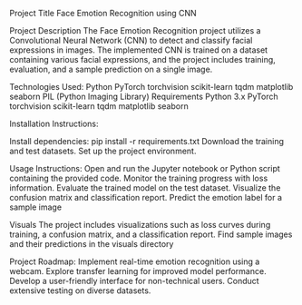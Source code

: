 Project Title
Face Emotion Recognition using CNN

Project Description
The Face Emotion Recognition project utilizes a Convolutional Neural Network (CNN) to detect and classify facial expressions in images. The implemented CNN is trained on a dataset containing various facial expressions, and the project includes training, evaluation, and a sample prediction on a single image.

Technologies Used:
Python
PyTorch
torchvision
scikit-learn
tqdm
matplotlib
seaborn
PIL (Python Imaging Library)
Requirements
Python 3.x
PyTorch
torchvision
scikit-learn
tqdm
matplotlib
seaborn

Installation Instructions:

Install dependencies: pip install -r requirements.txt
Download the training and test datasets.
Set up the project environment.

Usage Instructions:
Open and run the Jupyter notebook or Python script containing the provided code.
Monitor the training progress with loss information.
Evaluate the trained model on the test dataset.
Visualize the confusion matrix and classification report.
Predict the emotion label for a sample image

Visuals
The project includes visualizations such as loss curves during training, a confusion matrix, and a classification report. Find sample images and their predictions in the visuals directory

Project Roadmap:
Implement real-time emotion recognition using a webcam.
Explore transfer learning for improved model performance.
Develop a user-friendly interface for non-technical users.
Conduct extensive testing on diverse datasets.
